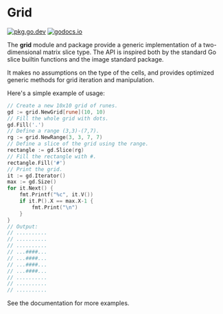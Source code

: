 # Grid

[![pkg.go.dev](https://pkg.go.dev/badge/github.com/anaseto/grid.svg)](https://pkg.go.dev/github.com/anaseto/grid)
[![godocs.io](https://godocs.io/github.com/anaseto/grid?status.svg)](https://godocs.io/github.com/anaseto/grid)

The **grid** module and package provide a generic implementation of a
two-dimensional matrix slice type. The API is inspired both by the standard Go
slice builtin functions and the image standard package.

It makes no assumptions on the type of the cells, and provides optimized
generic methods for grid iteration and manipulation.

Here's a simple example of usage:

``` go
// Create a new 10x10 grid of runes.
gd := grid.NewGrid[rune](10, 10)
// Fill the whole grid with dots.
gd.Fill('.')
// Define a range (3,3)-(7,7).
rg := grid.NewRange(3, 3, 7, 7)
// Define a slice of the grid using the range.
rectangle := gd.Slice(rg)
// Fill the rectangle with #.
rectangle.Fill('#')
// Print the grid.
it := gd.Iterator()
max := gd.Size()
for it.Next() {
	fmt.Printf("%c", it.V())
	if it.P().X == max.X-1 {
		fmt.Print("\n")
	}
}
// Output:
// ..........
// ..........
// ..........
// ...####...
// ...####...
// ...####...
// ...####...
// ..........
// ..........
// ..........
```

See the documentation for more examples.
